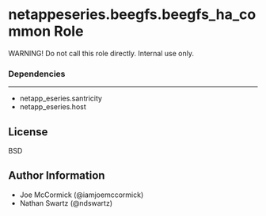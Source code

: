 netappeseries.beegfs.beegfs_ha_common Role
==========================================
WARNING! Do not call this role directly. Internal use only.

### Dependencies
------------
- netapp_eseries.santricity
- netapp_eseries.host

License
-------
BSD

Author Information
------------------
- Joe McCormick (@iamjoemccormick)
- Nathan Swartz (@ndswartz)
